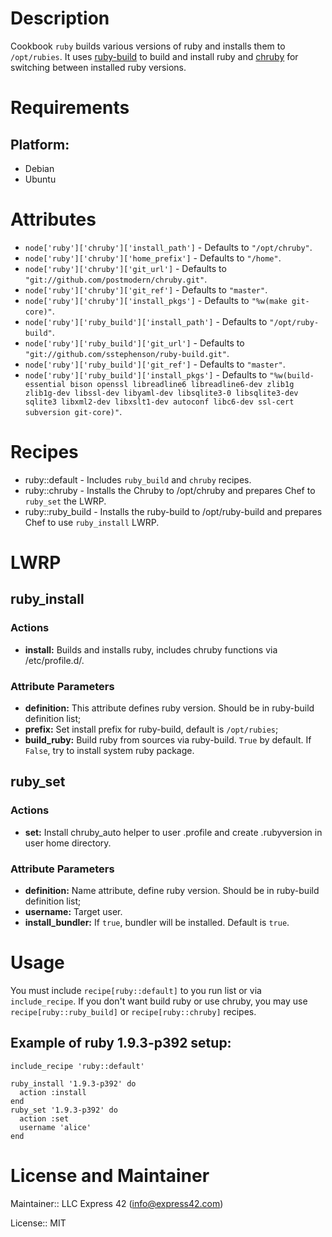 # Description

Cookbook `ruby` builds various versions of ruby and installs them to `/opt/rubies`. It uses [ruby-build](https://github.com/sstephenson/ruby-build) to build and install ruby and [chruby](https://github.com/postmodern/chruby) for switching between installed ruby versions.

# Requirements

## Platform:

* Debian
* Ubuntu

# Attributes

* `node['ruby']['chruby']['install_path']` -  Defaults to `"/opt/chruby"`.
* `node['ruby']['chruby']['home_prefix']` -  Defaults to `"/home"`.
* `node['ruby']['chruby']['git_url']` -  Defaults to `"git://github.com/postmodern/chruby.git"`.
* `node['ruby']['chruby']['git_ref']` -  Defaults to `"master"`.
* `node['ruby']['chruby']['install_pkgs']` -  Defaults to `"%w(make git-core)"`.
* `node['ruby']['ruby_build']['install_path']` -  Defaults to `"/opt/ruby-build"`.
* `node['ruby']['ruby_build']['git_url']` -  Defaults to `"git://github.com/sstephenson/ruby-build.git"`.
* `node['ruby']['ruby_build']['git_ref']` -  Defaults to `"master"`.
* `node['ruby']['ruby_build']['install_pkgs']` -  Defaults to `"%w(build-essential bison openssl libreadline6 libreadline6-dev zlib1g zlib1g-dev libssl-dev libyaml-dev libsqlite3-0 libsqlite3-dev sqlite3 libxml2-dev libxslt1-dev autoconf libc6-dev ssl-cert subversion git-core)"`.

# Recipes

* ruby::default - Includes `ruby_build` and `chruby` recipes.
* ruby::chruby - Installs the Chruby to /opt/chruby and prepares Chef to `ruby_set` the LWRP.
* ruby::ruby_build - Installs the ruby-build to /opt/ruby-build and prepares Chef to use `ruby_install` LWRP.

# LWRP

## ruby_install
### Actions
- **install:** Builds and installs ruby, includes chruby functions via /etc/profile.d/.

### Attribute Parameters
- **definition:** This attribute defines ruby version. Should be in ruby-build definition list;
- **prefix:** Set install prefix for ruby-build, default is `/opt/rubies`;
- **build_ruby:** Build ruby from sources via ruby-build. `True` by default. If `False`, try to install system ruby package.

## ruby_set
### Actions
- **set:** Install chruby_auto helper to user .profile and create .rubyversion in user home directory.

### Attribute Parameters
- **definition:** Name attribute, define ruby version. Should be in ruby-build definition list;
- **username:** Target user.
- **install_bundler:** If `true`, bundler will be installed. Default is `true`.


# Usage

You must include `recipe[ruby::default]` to you run list or via `include_recipe`. If you don't want build ruby or use chruby, you may use `recipe[ruby::ruby_build]` or `recipe[ruby::chruby]` recipes.

## Example of ruby 1.9.3-p392 setup:

```
include_recipe 'ruby::default'

ruby_install '1.9.3-p392' do
  action :install
end
ruby_set '1.9.3-p392' do
  action :set
  username 'alice'
end
```


# License and Maintainer

Maintainer:: LLC Express 42 (<info@express42.com>)

License:: MIT

